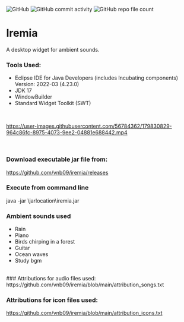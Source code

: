 ![GitHub](https://img.shields.io/github/license/vnb09/iremia)                  ![GitHub commit activity](https://img.shields.io/github/commit-activity/w/vnb09/iremia)                  ![GitHub repo file count](https://img.shields.io/github/directory-file-count/vnb09/iremia) 
# Iremia                    

A desktop widget for ambient sounds.<br>

### Tools Used:
* Eclipse IDE for Java Developers (includes Incubating components) Version: 2022-03 (4.23.0)
* JDK 17
* WindowBuilder
* Standard Widget Toolkit (SWT)
<br>

https://user-images.githubusercontent.com/56784362/179830829-964c86fc-8975-4073-9ee2-04881e688442.mp4

<br>

### Download executable jar file from:
https://github.com/vnb09/iremia/releases 
<br>
### Execute from command line
java -jar \jarlocation\iremia.jar
<br>
### Ambient sounds used
* Rain 
* Piano
* Birds chirping in a forest
* Guitar
* Ocean waves
* Study bgm
<br>
### Attributions for audio files used: 
https://github.com/vnb09/iremia/blob/main/attribution_songs.txt
<br>

### Attributions for icon files used:
https://github.com/vnb09/iremia/blob/main/attribution_icons.txt
<br>
